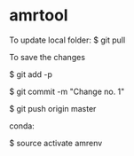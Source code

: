 # amrtool

To update local folder:
$ git pull

To save the changes

$ git add -p

$ git commit -m "Change no. 1"

$ git push origin master


conda:

$ source activate amrenv

